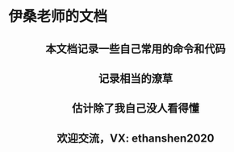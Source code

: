# 伊桑老师的文档

<center>

## 本文档记录一些自己常用的命令和代码

## 记录相当的潦草

## 估计除了我自己没人看得懂

## 欢迎交流，VX: ethanshen2020

</center>